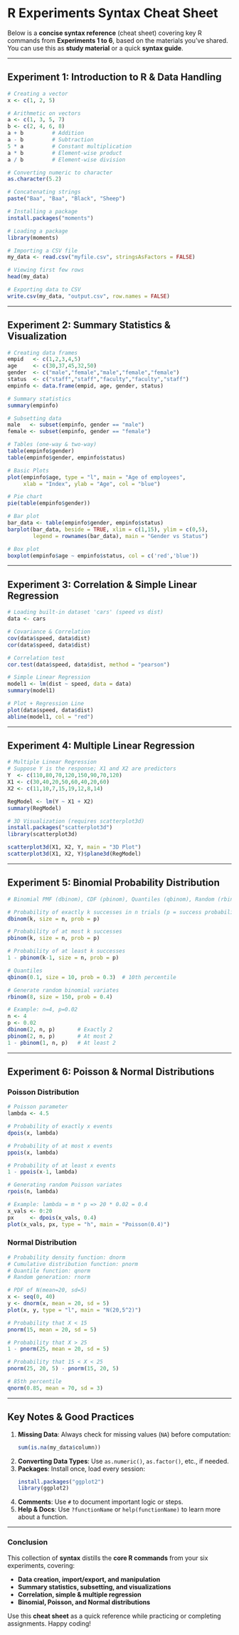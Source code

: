 # R Experiments Syntax Cheat Sheet

Below is a **concise syntax reference** (cheat sheet) covering key R commands from **Experiments 1 to 6**, based on the materials you’ve shared. You can use this as **study material** or a quick **syntax guide**.

---

## **Experiment 1: Introduction to R & Data Handling**
```r
# Creating a vector
x <- c(1, 2, 5)

# Arithmetic on vectors
a <- c(1, 3, 5, 7)
b <- c(2, 4, 6, 8)
a + b         # Addition
a - b         # Subtraction
5 * a         # Constant multiplication
a * b         # Element-wise product
a / b         # Element-wise division

# Converting numeric to character
as.character(5.2)

# Concatenating strings
paste("Baa", "Baa", "Black", "Sheep")

# Installing a package
install.packages("moments")

# Loading a package
library(moments)

# Importing a CSV file
my_data <- read.csv("myfile.csv", stringsAsFactors = FALSE)

# Viewing first few rows
head(my_data)

# Exporting data to CSV
write.csv(my_data, "output.csv", row.names = FALSE)
```

---

## **Experiment 2: Summary Statistics & Visualization**
```r
# Creating data frames
empid   <- c(1,2,3,4,5)
age     <- c(30,37,45,32,50)
gender  <- c("male","female","male","female","female")
status  <- c("staff","staff","faculty","faculty","staff")
empinfo <- data.frame(empid, age, gender, status)

# Summary statistics
summary(empinfo)

# Subsetting data
male   <- subset(empinfo, gender == "male")
female <- subset(empinfo, gender == "female")

# Tables (one-way & two-way)
table(empinfo$gender)
table(empinfo$gender, empinfo$status)

# Basic Plots
plot(empinfo$age, type = "l", main = "Age of employees", 
     xlab = "Index", ylab = "Age", col = "blue")

# Pie chart
pie(table(empinfo$gender))

# Bar plot
bar_data <- table(empinfo$gender, empinfo$status)
barplot(bar_data, beside = TRUE, xlim = c(1,15), ylim = c(0,5), 
        legend = rownames(bar_data), main = "Gender vs Status")

# Box plot
boxplot(empinfo$age ~ empinfo$status, col = c('red','blue'))
```

---

## **Experiment 3: Correlation & Simple Linear Regression**
```r
# Loading built-in dataset 'cars' (speed vs dist)
data <- cars

# Covariance & Correlation
cov(data$speed, data$dist)
cor(data$speed, data$dist)

# Correlation test
cor.test(data$speed, data$dist, method = "pearson")

# Simple Linear Regression
model1 <- lm(dist ~ speed, data = data)
summary(model1)

# Plot + Regression Line
plot(data$speed, data$dist)
abline(model1, col = "red")
```

---

## **Experiment 4: Multiple Linear Regression**
```r
# Multiple Linear Regression
# Suppose Y is the response; X1 and X2 are predictors
Y  <- c(110,80,70,120,150,90,70,120)
X1 <- c(30,40,20,50,60,40,20,60)
X2 <- c(11,10,7,15,19,12,8,14)

RegModel <- lm(Y ~ X1 + X2)
summary(RegModel)

# 3D Visualization (requires scatterplot3d)
install.packages("scatterplot3d")
library(scatterplot3d)

scatterplot3d(X1, X2, Y, main = "3D Plot")
scatterplot3d(X1, X2, Y)$plane3d(RegModel)
```

---

## **Experiment 5: Binomial Probability Distribution**
```r
# Binomial PMF (dbinom), CDF (pbinom), Quantiles (qbinom), Random (rbinom)

# Probability of exactly k successes in n trials (p = success probability)
dbinom(k, size = n, prob = p)

# Probability of at most k successes
pbinom(k, size = n, prob = p)

# Probability of at least k successes
1 - pbinom(k-1, size = n, prob = p)

# Quantiles
qbinom(0.1, size = 10, prob = 0.3)  # 10th percentile

# Generate random binomial variates
rbinom(8, size = 150, prob = 0.4)

# Example: n=4, p=0.02
n <- 4
p <- 0.02
dbinom(2, n, p)       # Exactly 2
pbinom(2, n, p)       # At most 2
1 - pbinom(1, n, p)   # At least 2
```

---

## **Experiment 6: Poisson & Normal Distributions**

### **Poisson Distribution**
```r
# Poisson parameter
lambda <- 4.5

# Probability of exactly x events
dpois(x, lambda)

# Probability of at most x events
ppois(x, lambda)

# Probability of at least x events
1 - ppois(x-1, lambda)

# Generating random Poisson variates
rpois(n, lambda)

# Example: lambda = m * p => 20 * 0.02 = 0.4
x_vals <- 0:20
px     <- dpois(x_vals, 0.4)
plot(x_vals, px, type = "h", main = "Poisson(0.4)")
```

### **Normal Distribution**
```r
# Probability density function: dnorm
# Cumulative distribution function: pnorm
# Quantile function: qnorm
# Random generation: rnorm

# PDF of N(mean=20, sd=5)
x <- seq(0, 40)
y <- dnorm(x, mean = 20, sd = 5)
plot(x, y, type = "l", main = "N(20,5^2)")

# Probability that X < 15
pnorm(15, mean = 20, sd = 5)

# Probability that X > 25
1 - pnorm(25, mean = 20, sd = 5)

# Probability that 15 < X < 25
pnorm(25, 20, 5) - pnorm(15, 20, 5)

# 85th percentile
qnorm(0.85, mean = 70, sd = 3)
```

---

## **Key Notes & Good Practices**
1. **Missing Data**: Always check for missing values (`NA`) before computation:
   ```r
   sum(is.na(my_data$column))
   ```
2. **Converting Data Types**: Use `as.numeric()`, `as.factor()`, etc., if needed.
3. **Packages**: Install once, load every session:
   ```r
   install.packages("ggplot2")
   library(ggplot2)
   ```
4. **Comments**: Use `#` to document important logic or steps.
5. **Help & Docs**: Use `?functionName` or `help(functionName)` to learn more about a function.

---

### **Conclusion**
This collection of **syntax** distills the **core R commands** from your six experiments, covering:

- **Data creation, import/export, and manipulation**  
- **Summary statistics, subsetting, and visualizations**  
- **Correlation, simple & multiple regression**  
- **Binomial, Poisson, and Normal distributions**

Use this **cheat sheet** as a quick reference while practicing or completing assignments. Happy coding!
